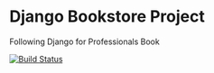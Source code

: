 # Django Bookstore Project

Following Django for Professionals Book

[![Build Status](https://travis-ci.org/WencesVillegasMarset/books.svg?branch=first)](https://travis-ci.org/WencesVillegasMarset/books)
